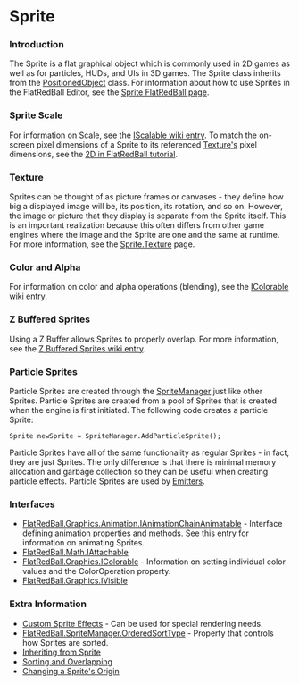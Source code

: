 # Sprite

### Introduction

The Sprite is a flat graphical object which is commonly used in 2D games as well as for particles, HUDs, and UIs in 3D games. The Sprite class inherits from the [PositionedObject](../../../frb/docs/index.php) class. For information about how to use Sprites in the FlatRedBall Editor, see the [Sprite FlatRedBall page](../../../glue-reference/objects/object-types/glue-reference-sprite.md).

### Sprite Scale

For information on Scale, see the [IScalable wiki entry](../../../frb/docs/index.php). To match the on-screen pixel dimensions of a Sprite to its referenced [Texture's](../../../frb/docs/index.php) pixel dimensions, see the [2D in FlatRedBall tutorial](../../../frb/docs/index.php).

### Texture

Sprites can be thought of as picture frames or canvases - they define how big a displayed image will be, its position, its rotation, and so on. However, the image or picture that they display is separate from the Sprite itself. This is an important realization because this often differs from other game engines where the image and the Sprite are one and the same at runtime. For more information, see the [Sprite.Texture](../../../frb/docs/index.php) page.

### Color and Alpha

For information on color and alpha operations (blending), see the [IColorable wiki entry](../../../frb/docs/index.php).

### Z Buffered Sprites

Using a Z Buffer allows Sprites to properly overlap. For more information, see the [Z Buffered Sprites wiki entry](../../../frb/docs/index.php).

### Particle Sprites

Particle Sprites are created through the [SpriteManager](../../../frb/docs/index.php) just like other Sprites. Particle Sprites are created from a pool of Sprites that is created when the engine is first initiated. The following code creates a particle Sprite:

```
Sprite newSprite = SpriteManager.AddParticleSprite();
```

Particle Sprites have all of the same functionality as regular Sprites - in fact, they are just Sprites. The only difference is that there is minimal memory allocation and garbage collection so they can be useful when creating particle effects. Particle Sprites are used by [Emitters](../../../frb/docs/index.php).

### Interfaces

* [FlatRedBall.Graphics.Animation.IAnimationChainAnimatable](../../../frb/docs/index.php) - Interface defining animation properties and methods. See this entry for information on animating Sprites.
* [FlatRedBall.Math.IAttachable](../../../frb/docs/index.php)
* [FlatRedBall.Graphics.IColorable](../../../frb/docs/index.php) - Information on setting individual color values and the ColorOperation property.
* [FlatRedBall.Graphics.IVisible](../../../frb/docs/index.php)

### Extra Information

* [Custom Sprite Effects](../../../frb/docs/index.php) - Can be used for special rendering needs.
* [FlatRedBall.SpriteManager.OrderedSortType](../../../frb/docs/index.php) - Property that controls how Sprites are sorted.
* [Inheriting from Sprite](../../../frb/docs/index.php)
* [Sorting and Overlapping](../../../frb/docs/index.php)
* [Changing a Sprite's Origin](../../../frb/docs/index.php)

&#x20;
